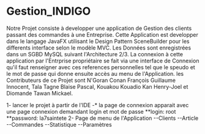 ﻿# Gestion_INDIGO
Notre Projet consiste à developper une application de Gestion des clients passant des commandes à une Entreprise. 
Cette Application est developper dans le langage JavaFX utilisant le Design Pattern SceneBuilder pour les differents 
interface selon le modèle MVC. Les Données sont enregistrées dans un SGBD MySQL suivant l'Architecture 2/3. 
La connexion à cette application par l'Entrprise propriétaire se fait via une interface de Connexion qu'il faut 
renseigner avec ces references personnelles tel que  le speudo et le mot de passe qui donne ensuite accès au menu de 
l'Application. les Contributeurs de ce Projet sont N'Goran Conan François Guillaume Innocent, Tala Tagne Blaise Pascal,
Kouakou Kouadio Kan Henry-Joel et Diomande Tawan Mickael.

1- lancer le projet à partir de l'IDE
  -* la page de connexion apparait avec une page connexion demandant login et mot de passe
   **login: root
   **password: la7saintete
2- Page de menu de l'Application
 --Clients
 --Article
 --Commandes
 --Statistique
 --Paramètres